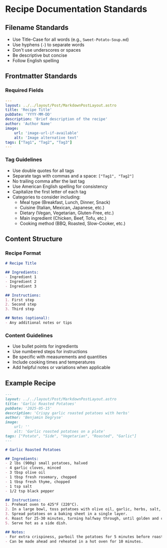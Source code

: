 # Recipe Documentation Standards

## Filename Standards
- Use Title-Case for all words (e.g., `Sweet-Potato-Soup.md`)
- Use hyphens (`-`) to separate words
- Don't use underscores or spaces
- Be descriptive but concise
- Follow English spelling

## Frontmatter Standards

### Required Fields
```yaml
---
layout: ../../layout/Post/MarkdownPostLayout.astro
title: 'Recipe Title'
pubDate: 'YYYY-MM-DD'
description: 'Brief description of the recipe'
author: 'Author Name'
image:
    url: 'image-url-if-available'
    alt: 'Image alternative text'
tags: ["Tag1", "Tag2", "Tag3"]
---
```

### Tag Guidelines
- Use double quotes for all tags
- Separate tags with commas and a space: `["Tag1", "Tag2"]`
- No trailing comma after the last tag
- Use American English spelling for consistency
- Capitalize the first letter of each tag
- Categories to consider including:
  - Meal type (Breakfast, Lunch, Dinner, Snack)
  - Cuisine (Italian, Mexican, Japanese, etc.)
  - Dietary (Vegan, Vegetarian, Gluten-Free, etc.)
  - Main ingredient (Chicken, Beef, Tofu, etc.)
  - Cooking method (BBQ, Roasted, Slow-Cooker, etc.)

## Content Structure

### Recipe Format
```markdown
# Recipe Title

## Ingredients:
- Ingredient 1
- Ingredient 2
- Ingredient 3

## Instructions:
1. First step
2. Second step
3. Third step

## Notes (optional):
- Any additional notes or tips
```

### Content Guidelines
- Use bullet points for ingredients
- Use numbered steps for instructions
- Be specific with measurements and quantities
- Include cooking times and temperatures
- Add helpful notes or variations when applicable

## Example Recipe
```markdown
---
layout: ../../layout/Post/MarkdownPostLayout.astro
title: 'Garlic Roasted Potatoes'
pubDate: '2025-05-15'
description: 'Crispy garlic roasted potatoes with herbs'
author: 'Benjamin Degryse'
image:
    url: ''
    alt: 'Garlic roasted potatoes on a plate'
tags: ["Potato", "Side", "Vegetarian", "Roasted", "Garlic"]
---

# Garlic Roasted Potatoes

## Ingredients:
- 2 lbs (900g) small potatoes, halved
- 4 garlic cloves, minced
- 3 tbsp olive oil
- 1 tbsp fresh rosemary, chopped
- 1 tbsp fresh thyme, chopped
- 1 tsp salt
- 1/2 tsp black pepper

## Instructions:
1. Preheat oven to 425°F (220°C).
2. In a large bowl, toss potatoes with olive oil, garlic, herbs, salt, and pepper.
3. Spread potatoes on a baking sheet in a single layer.
4. Roast for 25-30 minutes, turning halfway through, until golden and crispy.
5. Serve hot as a side dish.

## Notes:
- For extra crispiness, parboil the potatoes for 5 minutes before roasting.
- Can be made ahead and reheated in a hot oven for 10 minutes.
```
